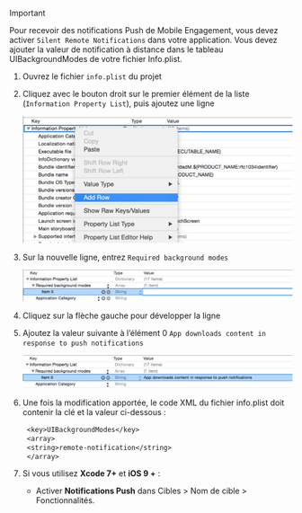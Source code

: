 > [!IMPORTANT]
> Pour recevoir des notifications Push de Mobile Engagement, vous devez activer `Silent Remote Notifications` dans votre application. Vous devez ajouter la valeur de notification à distance dans le tableau UIBackgroundModes de votre fichier Info.plist.
> 
> 

1. Ouvrez le fichier `info.plist` du projet
2. Cliquez avec le bouton droit sur le premier élément de la liste (`Information Property List`), puis ajoutez une ligne
   
    ![](./media/mobile-engagement-ios-silent-push/xcode-plist-add-silent-push1.png)
3. Sur la nouvelle ligne, entrez `Required background modes`
   
    ![](./media/mobile-engagement-ios-silent-push/xcode-plist-add-silent-push2.png)
4. Cliquez sur la flèche gauche pour développer la ligne
5. Ajoutez la valeur suivante à l’élément 0 `App downloads content in response to push notifications`
   
    ![](./media/mobile-engagement-ios-silent-push/xcode-plist-add-silent-push3.png)
6. Une fois la modification apportée, le code XML du fichier info.plist doit contenir la clé et la valeur ci-dessous :
   
        <key>UIBackgroundModes</key>
        <array>
        <string>remote-notification</string>
        </array>
7. Si vous utilisez **Xcode 7+** et **iOS 9 +** :
   
   * Activer **Notifications Push** dans Cibles > Nom de cible > Fonctionnalités.

<!---HONumber=Oct15_HO3-->